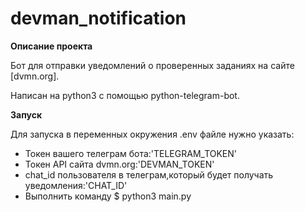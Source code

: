 # devman_notification

**Описание проекта**  

Бот для отправки уведомлений о проверенных заданиях на сайте [dvmn.org].  

Написан на  python3 с помощью python-telegram-bot.  


**Запуск**  

Для запуска в переменных окружения .env файле нужно указать:

* Токен вашего телеграм бота:'TELEGRAM_TOKEN'
* Токен API сайта dvmn.org:'DEVMAN_TOKEN'
* chat_id пользователя в телеграм,который будет получать уведомления:'CHAT_ID'
* Выполнить команду $ python3 main.py
